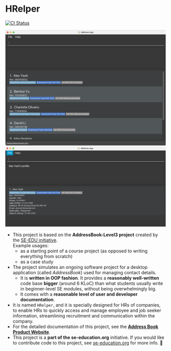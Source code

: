 # HRelper

[![CI Status](https://github.com/se-edu/addressbook-level3/workflows/Java%20CI/badge.svg)](https://github.com/AY2425S2-CS2103T-F14-2/tp/actions)

![Ui](docs/images/UiHome.png)
![UiProfile](docs/images/UiView.png)

* This project is based on the **AddressBook-Level3 project** created by the [SE-EDU initiative](https://se-education.org).<br>
  Example usages:
  * as a starting point of a course project (as opposed to writing everything from scratch)
  * as a case study
* The project simulates an ongoing software project for a desktop application (called _AddressBook_) used for managing contact details.
  * It is **written in OOP fashion**. It provides a **reasonably well-written** code base **bigger** (around 6 KLoC) than what students usually write in beginner-level SE modules, without being overwhelmingly big.
  * It comes with a **reasonable level of user and developer documentation**.
* It is named `HRelper`, and it is specially designed for HRs of companies, to enable HRs to quickly access and manage employee and job seeker information, streamlining recruitment and communication within the company.
* For the detailed documentation of this project, see the **[Address Book Product Website](https://se-education.org/addressbook-level3)**.
* This project is a **part of the se-education.org** initiative. If you would like to contribute code to this project, see [se-education.org](https://se-education.org/#contributing-to-se-edu) for more info.
🐌
